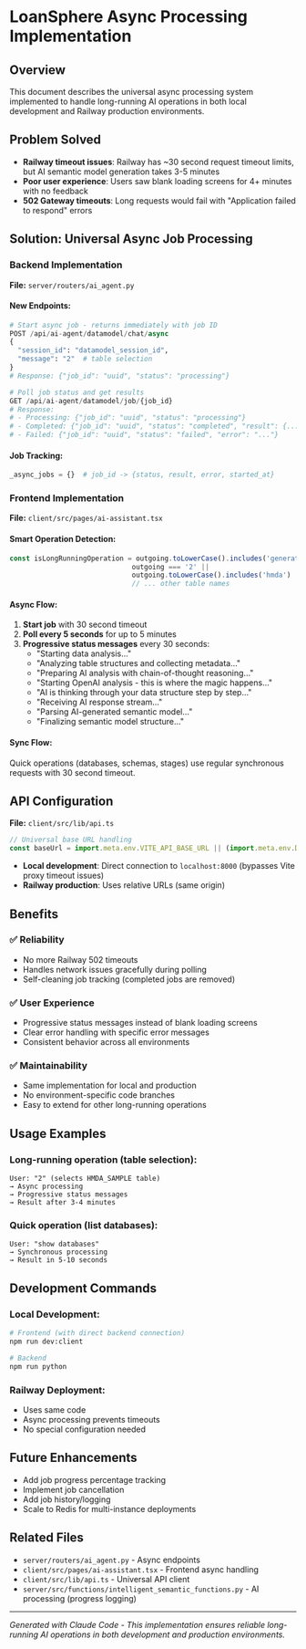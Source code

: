 # LoanSphere Async Processing Implementation

## Overview
This document describes the universal async processing system implemented to handle long-running AI operations in both local development and Railway production environments.

## Problem Solved
- **Railway timeout issues**: Railway has ~30 second request timeout limits, but AI semantic model generation takes 3-5 minutes
- **Poor user experience**: Users saw blank loading screens for 4+ minutes with no feedback
- **502 Gateway timeouts**: Long requests would fail with "Application failed to respond" errors

## Solution: Universal Async Job Processing

### Backend Implementation
**File:** `server/routers/ai_agent.py`

#### New Endpoints:
```python
# Start async job - returns immediately with job ID
POST /api/ai-agent/datamodel/chat/async
{
  "session_id": "datamodel_session_id",
  "message": "2"  # table selection
}
# Response: {"job_id": "uuid", "status": "processing"}

# Poll job status and get results
GET /api/ai-agent/datamodel/job/{job_id}
# Response: 
# - Processing: {"job_id": "uuid", "status": "processing"}
# - Completed: {"job_id": "uuid", "status": "completed", "result": {...}}
# - Failed: {"job_id": "uuid", "status": "failed", "error": "..."}
```

#### Job Tracking:
```python
_async_jobs = {}  # job_id -> {status, result, error, started_at}
```

### Frontend Implementation  
**File:** `client/src/pages/ai-assistant.tsx`

#### Smart Operation Detection:
```javascript
const isLongRunningOperation = outgoing.toLowerCase().includes('generate') || 
                              outgoing === '2' || 
                              outgoing.toLowerCase().includes('hmda') ||
                              // ... other table names
```

#### Async Flow:
1. **Start job** with 30 second timeout
2. **Poll every 5 seconds** for up to 5 minutes
3. **Progressive status messages** every 30 seconds:
   - "Starting data analysis..."
   - "Analyzing table structures and collecting metadata..."  
   - "Preparing AI analysis with chain-of-thought reasoning..."
   - "Starting OpenAI analysis - this is where the magic happens..."
   - "AI is thinking through your data structure step by step..."
   - "Receiving AI response stream..."
   - "Parsing AI-generated semantic model..."
   - "Finalizing semantic model structure..."

#### Sync Flow:
Quick operations (databases, schemas, stages) use regular synchronous requests with 30 second timeout.

## API Configuration
**File:** `client/src/lib/api.ts`

```javascript
// Universal base URL handling
const baseUrl = import.meta.env.VITE_API_BASE_URL || (import.meta.env.DEV ? 'http://localhost:8000' : '');
```

- **Local development**: Direct connection to `localhost:8000` (bypasses Vite proxy timeout issues)
- **Railway production**: Uses relative URLs (same origin)

## Benefits

### ✅ Reliability
- No more Railway 502 timeouts
- Handles network issues gracefully during polling
- Self-cleaning job tracking (completed jobs are removed)

### ✅ User Experience  
- Progressive status messages instead of blank loading screens
- Clear error handling with specific error messages
- Consistent behavior across all environments

### ✅ Maintainability
- Same implementation for local and production
- No environment-specific code branches
- Easy to extend for other long-running operations

## Usage Examples

### Long-running operation (table selection):
```
User: "2" (selects HMDA_SAMPLE table)
→ Async processing
→ Progressive status messages
→ Result after 3-4 minutes
```

### Quick operation (list databases):
```
User: "show databases"  
→ Synchronous processing
→ Result in 5-10 seconds
```

## Development Commands

### Local Development:
```bash
# Frontend (with direct backend connection)
npm run dev:client

# Backend  
npm run python
```

### Railway Deployment:
- Uses same code
- Async processing prevents timeouts
- No special configuration needed

## Future Enhancements
- Add job progress percentage tracking
- Implement job cancellation
- Add job history/logging
- Scale to Redis for multi-instance deployments

## Related Files
- `server/routers/ai_agent.py` - Async endpoints
- `client/src/pages/ai-assistant.tsx` - Frontend async handling  
- `client/src/lib/api.ts` - Universal API client
- `server/src/functions/intelligent_semantic_functions.py` - AI processing (progress logging)

---
*Generated with Claude Code - This implementation ensures reliable long-running AI operations in both development and production environments.*